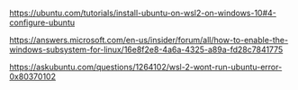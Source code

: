 https://ubuntu.com/tutorials/install-ubuntu-on-wsl2-on-windows-10#4-configure-ubuntu

https://answers.microsoft.com/en-us/insider/forum/all/how-to-enable-the-windows-subsystem-for-linux/16e8f2e8-4a6a-4325-a89a-fd28c7841775


https://askubuntu.com/questions/1264102/wsl-2-wont-run-ubuntu-error-0x80370102